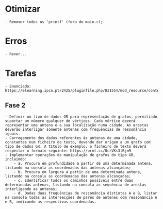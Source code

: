 # Otimizar

    - Remover todos os 'printf' (fora do main.c);

# Erros

    - Rever...

# Tarefas

    - Enunciado: https://elearning.ipca.pt/2425/pluginfile.php/831554/mod_resource/content/1/Projeto_EDA.pdf

## Fase 2

    - Definir um tipo de dados GR para representação de grafos, permitindo suportar um número qualquer de vértices. Cada vértice deverá representar uma antena e a sua localização numa cidade. As arestas deverão interligar somente antenas com frequências de ressonância iguais.
    - Carregamento dos dados referentes às antenas de uma cidade, constantes num ficheiro de texto, devendo dar origem a um grafo com tipo de dados GR. A título de exemplo, o ficheiro de texto deverá respeitar o formato seguinte: https://prnt.sc/8crVKs3lBjn9
    - Implementar operações de manipulação de grafos do tipo GR, incluindo:
        - a. Procura em profundidade a partir de uma determinada antena, listando na consola as coordenadas das antenas alcançadas;
        - b. Procura em largura a partir de uma determinada antena, listando na consola as coordenadas das antenas alcançadas;
        - c. Identificar todos os caminhos possíveis entre duas determinadas antenas, listando na consola as sequência de arestas interligando as antenas;
        - d. Dadas duas frequências de ressonância distintas A e B, listar na consola todas as intersecções de pares de antenas com ressonância A e B, indicando as respectivas coordenadas.
